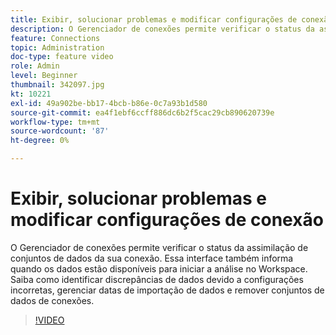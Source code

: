 ```yaml
---
title: Exibir, solucionar problemas e modificar configurações de conexão
description: O Gerenciador de conexões permite verificar o status da assimilação de conjuntos de dados da sua conexão. Essa interface também informa quando os dados estão disponíveis para iniciar a análise no Workspace.
feature: Connections
topic: Administration
doc-type: feature video
role: Admin
level: Beginner
thumbnail: 342097.jpg
kt: 10221
exl-id: 49a902be-bb17-4bcb-b86e-0c7a93b1d580
source-git-commit: ea4f1ebf6ccff886dc6b2f5cac29cb890620739e
workflow-type: tm+mt
source-wordcount: '87'
ht-degree: 0%

---
```


# Exibir, solucionar problemas e modificar configurações de conexão

O Gerenciador de conexões permite verificar o status da assimilação de conjuntos de dados da sua conexão. Essa interface também informa quando os dados estão disponíveis para iniciar a análise no Workspace. Saiba como identificar discrepâncias de dados devido a configurações incorretas, gerenciar datas de importação de dados e remover conjuntos de dados de conexões.

>[!VIDEO](https://video.tv.adobe.com/v/342097/?quality=12&learn=on)
